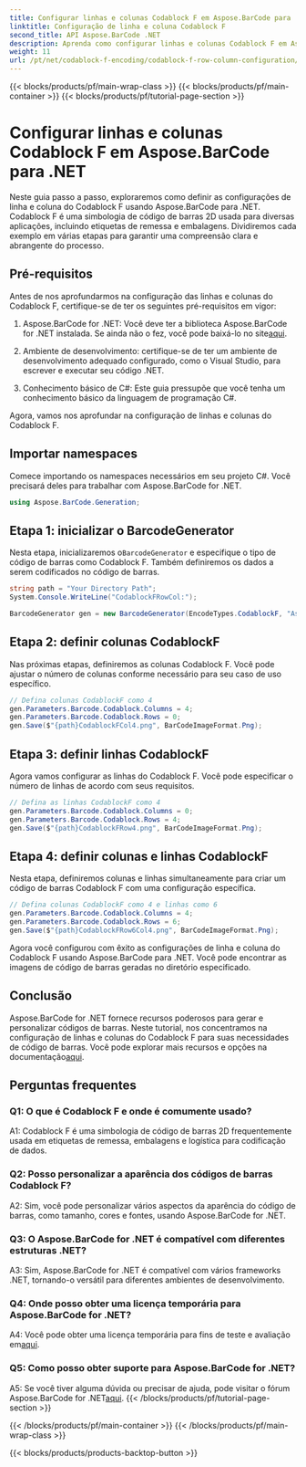 ```yaml
---
title: Configurar linhas e colunas Codablock F em Aspose.BarCode para .NET
linktitle: Configuração de linha e coluna Codablock F
second_title: API Aspose.BarCode .NET
description: Aprenda como configurar linhas e colunas Codablock F em Aspose.BarCode for .NET. Crie códigos de barras 2D personalizados para diversas aplicações.
weight: 11
url: /pt/net/codablock-f-encoding/codablock-f-row-column-configuration/
---
```


{{< blocks/products/pf/main-wrap-class >}}
{{< blocks/products/pf/main-container >}}
{{< blocks/products/pf/tutorial-page-section >}}

# Configurar linhas e colunas Codablock F em Aspose.BarCode para .NET

Neste guia passo a passo, exploraremos como definir as configurações de linha e coluna do Codablock F usando Aspose.BarCode para .NET. Codablock F é uma simbologia de código de barras 2D usada para diversas aplicações, incluindo etiquetas de remessa e embalagens. Dividiremos cada exemplo em várias etapas para garantir uma compreensão clara e abrangente do processo.

## Pré-requisitos

Antes de nos aprofundarmos na configuração das linhas e colunas do Codablock F, certifique-se de ter os seguintes pré-requisitos em vigor:

1.  Aspose.BarCode for .NET: Você deve ter a biblioteca Aspose.BarCode for .NET instalada. Se ainda não o fez, você pode baixá-lo no site[aqui](https://releases.aspose.com/barcode/net/).

2. Ambiente de desenvolvimento: certifique-se de ter um ambiente de desenvolvimento adequado configurado, como o Visual Studio, para escrever e executar seu código .NET.

3. Conhecimento básico de C#: Este guia pressupõe que você tenha um conhecimento básico da linguagem de programação C#.

Agora, vamos nos aprofundar na configuração de linhas e colunas do Codablock F.

## Importar namespaces

Comece importando os namespaces necessários em seu projeto C#. Você precisará deles para trabalhar com Aspose.BarCode for .NET.

```csharp
using Aspose.BarCode.Generation;
```

## Etapa 1: inicializar o BarcodeGenerator

 Nesta etapa, inicializaremos o`BarcodeGenerator` e especifique o tipo de código de barras como Codablock F. Também definiremos os dados a serem codificados no código de barras.

```csharp
string path = "Your Directory Path";
System.Console.WriteLine("CodablockFRowCol:");

BarcodeGenerator gen = new BarcodeGenerator(EncodeTypes.CodablockF, "Aspose.Barcode");
```

## Etapa 2: definir colunas CodablockF

Nas próximas etapas, definiremos as colunas Codablock F. Você pode ajustar o número de colunas conforme necessário para seu caso de uso específico.

```csharp
// Defina colunas CodablockF como 4
gen.Parameters.Barcode.Codablock.Columns = 4;
gen.Parameters.Barcode.Codablock.Rows = 0;
gen.Save($"{path}CodablockFCol4.png", BarCodeImageFormat.Png);
```

## Etapa 3: definir linhas CodablockF

Agora vamos configurar as linhas do Codablock F. Você pode especificar o número de linhas de acordo com seus requisitos.

```csharp
// Defina as linhas CodablockF como 4
gen.Parameters.Barcode.Codablock.Columns = 0;
gen.Parameters.Barcode.Codablock.Rows = 4;
gen.Save($"{path}CodablockFRow4.png", BarCodeImageFormat.Png);
```

## Etapa 4: definir colunas e linhas CodablockF

Nesta etapa, definiremos colunas e linhas simultaneamente para criar um código de barras Codablock F com uma configuração específica.

```csharp
// Defina colunas CodablockF como 4 e linhas como 6
gen.Parameters.Barcode.Codablock.Columns = 4;
gen.Parameters.Barcode.Codablock.Rows = 6;
gen.Save($"{path}CodablockFRow6Col4.png", BarCodeImageFormat.Png);
```

Agora você configurou com êxito as configurações de linha e coluna do Codablock F usando Aspose.BarCode para .NET. Você pode encontrar as imagens de código de barras geradas no diretório especificado.

## Conclusão

 Aspose.BarCode for .NET fornece recursos poderosos para gerar e personalizar códigos de barras. Neste tutorial, nos concentramos na configuração de linhas e colunas do Codablock F para suas necessidades de código de barras. Você pode explorar mais recursos e opções na documentação[aqui](https://reference.aspose.com/barcode/net/).

## Perguntas frequentes

### Q1: O que é Codablock F e onde é comumente usado?

A1: Codablock F é uma simbologia de código de barras 2D frequentemente usada em etiquetas de remessa, embalagens e logística para codificação de dados.

### Q2: Posso personalizar a aparência dos códigos de barras Codablock F?

A2: Sim, você pode personalizar vários aspectos da aparência do código de barras, como tamanho, cores e fontes, usando Aspose.BarCode for .NET.

### Q3: O Aspose.BarCode for .NET é compatível com diferentes estruturas .NET?

A3: Sim, Aspose.BarCode for .NET é compatível com vários frameworks .NET, tornando-o versátil para diferentes ambientes de desenvolvimento.

### Q4: Onde posso obter uma licença temporária para Aspose.BarCode for .NET?

 A4: Você pode obter uma licença temporária para fins de teste e avaliação em[aqui](https://purchase.aspose.com/temporary-license/).

### Q5: Como posso obter suporte para Aspose.BarCode for .NET?

 A5: Se você tiver alguma dúvida ou precisar de ajuda, pode visitar o fórum Aspose.BarCode for .NET[aqui](https://forum.aspose.com/c/barcode/13).
{{< /blocks/products/pf/tutorial-page-section >}}

{{< /blocks/products/pf/main-container >}}
{{< /blocks/products/pf/main-wrap-class >}}

{{< blocks/products/products-backtop-button >}}
